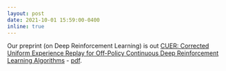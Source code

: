 ```yaml
---
layout: post
date: 2021-10-01 15:59:00-0400
inline: true
---
```


Our preprint (on Deep Reinforcement Learning) is out [CUER: Corrected Uniform Experience Replay for Off-Policy Continuous Deep Reinforcement Learning Algorithms](https://arxiv.org/abs/2406.09030) - [pdf](https://arxiv.org/pdf/2406.09030).
